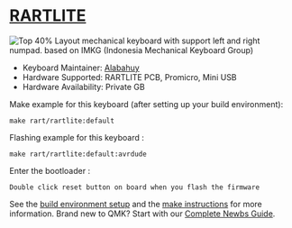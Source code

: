 # [RARTLITE](https://github.com/alabahuy/RART/tree/master/RARTLITE)

![Top](https://user-images.githubusercontent.com/30220306/107148534-4212e200-6986-11eb-824d-dd7fbe10d333.png)
40% Layout mechanical keyboard with support left and right numpad. based on IMKG (Indonesia Mechanical Keyboard Group)

* Keyboard Maintainer: [Alabahuy](https://github.com/alabahuy)
* Hardware Supported: RARTLITE PCB, Promicro, Mini USB
* Hardware Availability: Private GB

Make example for this keyboard (after setting up your build environment):

    make rart/rartlite:default
    
Flashing example for this keyboard :

    make rart/rartlite:default:avrdude
    
Enter the bootloader :

    Double click reset button on board when you flash the firmware

See the [build environment setup](https://docs.qmk.fm/#/getting_started_build_tools) and the [make instructions](https://docs.qmk.fm/#/getting_started_make_guide) for more information. Brand new to QMK? Start with our [Complete Newbs Guide](https://docs.qmk.fm/#/newbs).
